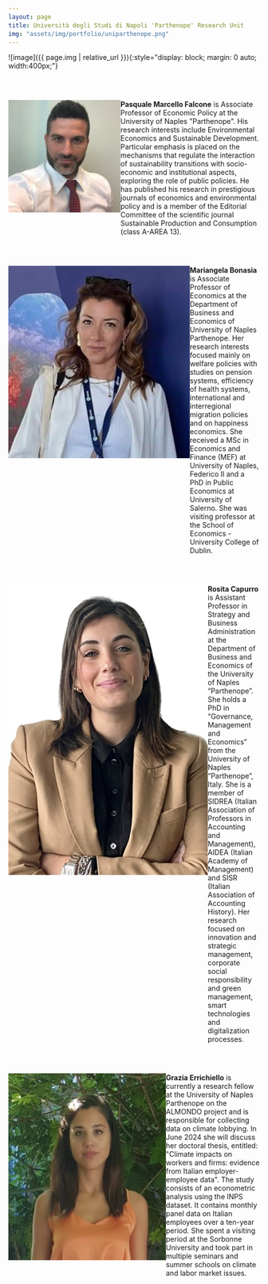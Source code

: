 ```yaml
---
layout: page
title: Università degli Studi di Napoli 'Parthenope' Research Unit
img: "assets/img/portfolio/uniparthenope.png"
---
```


![image]({{ page.img | relative_url }}){:style="display: block; margin: 0 auto; width:400px;"}

<div style="display: flex; align-items: flex-start; margin-bottom: 20px; margin-top: 60px;">
    <img src="/assets/img/consortium/Pasquale Marcello Falcone.jpeg" alt="Pasquale Marcello Falcone" style="width: 400px; height: auto;">
    <div>
        <a style="font-weight: bold; text-decoration: black">Pasquale Marcello Falcone</a> is Associate Professor of Economic Policy at the University of Naples "Parthenope". His research interests include Environmental Economics and Sustainable Development. Particular emphasis is placed on the mechanisms that regulate the interaction of sustainability transitions with socio-economic and institutional aspects, exploring the role of public policies. He has published his research in prestigious journals of economics and environmental policy and is a member of the Editorial Committee of the scientific journal Sustainable Production and Consumption (class A-AREA 13).
    </div>
</div>

<div style="display: flex; align-items: flex-start; margin-bottom: 20px; margin-top: 60px;">
    <img src="/assets/img/consortium/Bonasia-img.jpg" alt="Mariangela Bonasia" style="width: 400px; height: auto;">
    <div>
        <a style="font-weight: bold; text-decoration: black">Mariangela Bonasia</a> is Associate Professor of Economics at the Department of Business and Economics of University of Naples Parthenope. Her research interests focused mainly on welfare policies with studies on pension systems, efficiency of health systems, international and interregional migration policies and on happiness economics. She received a MSc in Economics and Finance (MEF) at University of Naples, Federico II and a PhD in Public Economics at University of Salerno. She was visiting professor at the  School of Economics - University College of Dublin.
    </div>
</div>

<div style="display: flex; align-items: flex-start; margin-bottom: 20px; margin-top: 60px;">
    <img src="/assets/img/consortium/Capurro-img.jpg" alt="Rosita Capurro" style="width: 400px; height: auto;">
    <div>
        <a style="font-weight: bold; text-decoration: black">Rosita Capurro</a> is Assistant Professor in Strategy and Business Administration at the Department of Business and Economics of the University of Naples “Parthenope”.  She holds a PhD in “Governance, Management and Economics” from the University of Naples “Parthenope”, Italy. She is a member of SIDREA (Italian Association of Professors in Accounting and Management), AIDEA (Italian Academy of Management) and SISR (Italian Association of Accounting History). Her research focused on innovation and strategic management, corporate social responsibility and green management, smart technologies and digitalization processes.
    </div>
</div>

<div style="display: flex; align-items: flex-start; margin-bottom: 20px; margin-top: 60px;">
    <img src="/assets/img/consortium/Errichiello-img.jpg" alt="Grazia Errichiello" style="width: 400px; height: auto;">
    <div>
        <a style="font-weight: bold; text-decoration: black">Grazia Errichiello</a> is currently a research fellow at the University of Naples Parthenope on the ALMONDO project and is responsible for collecting data on climate lobbying. In June 2024 she will discuss her doctoral thesis, entitled: "Climate impacts on workers and firms: evidence from Italian employer-employee data". The study consists of an econometric analysis using the INPS dataset. It contains monthly panel data on Italian employees over a ten-year period. She spent a visiting period at the Sorbonne University and took part in multiple seminars and summer schools on climate and labor market issues. 
    </div>  
</div>

  

